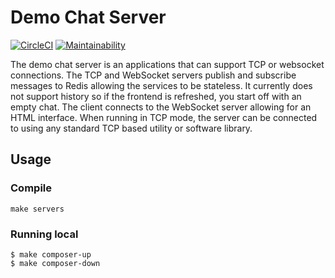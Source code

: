 # Demo Chat Server

[![CircleCI](https://circleci.com/gh/Kochava/k8s-demo-chat.svg?style=svg)](https://circleci.com/gh/Kochava/k8s-demo-chat)
[![Maintainability](https://api.codeclimate.com/v1/badges/fa5b1a1998ea2babbc0b/maintainability)](https://codeclimate.com/github/Kochava/k8s-demo-chat/maintainability)

The demo chat server is an applications that can support TCP or websocket connections. The TCP and WebSocket servers publish and subscribe messages to Redis allowing the services to be stateless. It currently does not support history so if the frontend is refreshed, you start off with an empty chat.  The client connects to the WebSocket server allowing for an HTML interface. When running in TCP mode, the server can be connected to using any standard TCP based utility or software library.

## Usage

### Compile

```
make servers
```

### Running local

```
$ make composer-up
$ make composer-down
```
